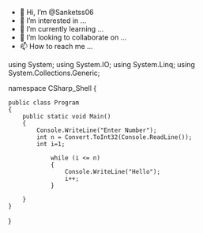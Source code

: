 - 👋 Hi, I’m @Sanketss06
- 👀 I’m interested in ...
- 🌱 I’m currently learning ...
- 💞️ I’m looking to collaborate on ...
- 📫 How to reach me ...

<!---
Sanketss06/Sanketss06 is a ✨ special ✨ repository because its `README.md` (this file) appears on your GitHub profile.
You can click the Preview link to take a look at your changes.
--->
using System;
using System.IO;
using System.Linq;
using System.Collections.Generic;

namespace CSharp_Shell
{

    public class Program 
    {
        public static void Main()
        {
			Console.WriteLine("Enter Number");
			int n = Convert.ToInt32(Console.ReadLine());
			int i=1;
			
				while (i <= n)
				{
					Console.WriteLine("Hello");
					i++;
				}
        	
        }
    }
}
